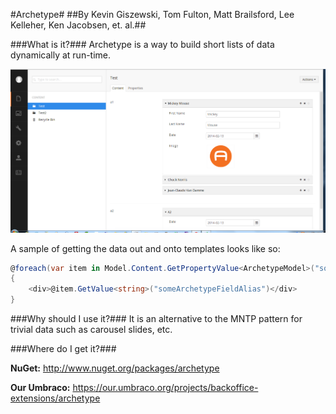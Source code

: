 #Archetype#
##By Kevin Giszewski, Tom Fulton, Matt Brailsford, Lee Kelleher, Ken Jacobsen, et. al.##

###What is it?###
Archetype is a way to build short lists of data dynamically at run-time.

![archetype](assets/archetype.png)

A sample of getting the data out and onto templates looks like so:

```c#
@foreach(var item in Model.Content.GetPropertyValue<ArchetypeModel>("someArchetypePropertyAlias"))
{
    <div>@item.GetValue<string>("someArchetypeFieldAlias")</div>
}
```

###Why should I use it?###
It is an alternative to the MNTP pattern for trivial data such as carousel slides, etc.

###Where do I get it?###

**NuGet:** http://www.nuget.org/packages/archetype

**Our Umbraco:** https://our.umbraco.org/projects/backoffice-extensions/archetype